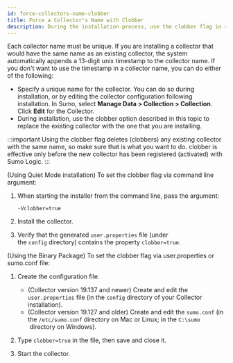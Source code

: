 ```yaml
---
id: force-collectors-name-clobber
title: Force a Collector's Name with Clobber
description: During the installation process, use the clobber flag in situations where you're creating a new Collector that will use a name that is already in use by another Collector.
---
```



Each collector name must be unique. If you are installing a collector that would have the same name as an existing collector, the system automatically appends a 13-digit unix timestamp to the collector name. If you don't want to use the timestamp in a collector name, you can do either of the following:

 * Specify a unique name for the collector. You can do so during installation, or by editing the collector configuration following installation. In Sumo, select **Manage Data > Collection > Collection**. Click **Edit** for the Collector.
 * During installation, use the clobber option described in this topic to replace the existing collector with the one that you are installing. 

:::important
Using the clobber flag deletes (clobbers) any existing collector with the same name, so make sure that is what you want to do. clobber is effective only before the new collector has been registered (activated) with Sumo Logic.
:::

(Using Quiet Mode installation) To set the clobber flag via command line argument:

1. When starting the installer from the command line, pass the argument:

    ```
    -Vclobber=true
    ```

1. Install the collector.
1. Verify that the generated `user.properties` file (under the `config` directory) contains the property `clobber=true`.

(Using the Binary Package) To set the clobber flag via user.properties or sumo.conf file:

1. Create the configuration file.

   * (Collector version 19.137 and newer) Create and edit the `user.properties` file (in the `config` directory of your Collector installation).
   * (Collector version 19.127 and older) Create and edit the `sumo.conf` (in the `/etc/sumo.conf` directory on Mac or Linux; in the `C:\sumo ` directory on Windows).

1. Type `clobber=true` in the file, then save and close it.
1. Start the collector.

